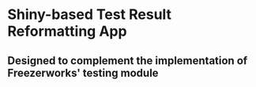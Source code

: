 # Shiny-based Test Result Reformatting App
## Designed to complement the implementation of Freezerworks' testing module
